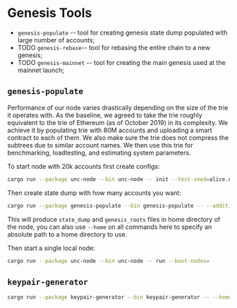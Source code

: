 # Genesis Tools

* `genesis-populate` -- tool for creating genesis state dump populated with large number of accounts;
* TODO `genesis-rebase`-- tool for rebasing the entire chain to a new genesis;
* TODO `genesis-mainnet` -- tool for creating the main genesis used at the mainnet launch;

## `genesis-populate`

Performance of our node varies drastically depending on the size of the trie it operates with.
As the baseline, we agreed to take the trie roughly equivalent to the trie of Ethereum (as of October 2019) in
its complexity. We achieve it by populating trie with 80M accounts and uploading a smart contract to each of them.
We also make sure the trie does not compress the subtrees due to similar account names. We then use this trie for
benchmarking, loadtesting, and estimating system parameters.

To start node with 20k accounts first create configs:

```bash
cargo run --package unc-node --bin unc-node -- init --test-seed=alice.unc --account-id=test.unc --fast
```

Then create state dump with how many accounts you want:

```bash
cargo run --package genesis-populate --bin genesis-populate -- --additional-accounts-num=20000
```

This will produce `state_dump` and `genesis_roots` files in home directory of the node, you can also
use `--home` on all commands here to specify an absolute path to a home directory to use.

Then start a single local node:

```bash
cargo run --package unc-node --bin unc-node -- run --boot-nodes=
```

## `keypair-generator`

```bash
cargo run --package keypair-generator --bin keypair-generator -- --home=./  --account-id=miner --generate-config  signer-keys --key-type=2 --num-keys=3
```

